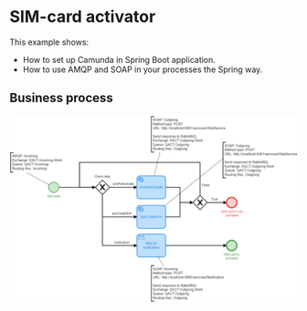 # SIM-card activator
This example shows:
* How to set up Camunda in Spring Boot application.
* How to use AMQP and SOAP in your processes the Spring way.
## Business process
<div style="text-align:center"><img src="/docs/overview.png"/></div>
